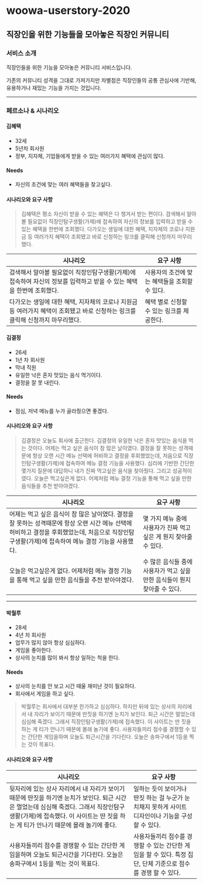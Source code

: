 # woowa-userstory-2020

## 직장인을 위한 기능들을 모아놓은 직장인 커뮤니티

### 서비스 소개

직장인들을 위한 기능을 모아놓은 커뮤니티 서비스입니다.

기존의 커뮤니티 성격을 그대로 가져가지만 차별점은 직장인들의 공통 관심사에 기반해, 유용하거나 재밌는 기능을 가지는 것입니다.

---

### 페르소나 & 시나리오

#### 김혜택
- 32세
- 5년차 회사원
- 정부, 지자체, 기업들에게 받을 수 있는 여러가지 혜택에 관심이 많다.

#### Needs
- 자신의 조건에 맞는 여러 혜택들을 찾고싶다.

#### 시나리오와 요구 사항
> 김혜택은 평소 자신이 받을 수 있는 혜택은 다 챙겨서 받는 편이다. 검색해서 알아볼 필요없이 직장인탐구생활(가제)에 접속하여 자신의 정보를 입력하고 받을 수 있는 혜택을 한번에 조회했다. 다가오는 생일에 대한 혜택, 지자체의 코로나 지원금 등 여러가지 혜택이 조회됐고 바로 신청하는 링크를 클릭해 신청까지 마무리했다.


|시나리오|요구 사항|
|-------|-------|
|검색해서 알아볼 필요없이 직장인탐구생활(가제)에 접속하여 자신의 정보를 입력하고 받을 수 있는 혜택을 한번에 조회했다.|사용자의 조건에 맞는 혜택들을 조회할 수 있다.|
|다가오는 생일에 대한 혜택, 지자체의 코로나 지원금 등 여러가지 혜택이 조회됐고 바로 신청하는 링크를 클릭해 신청까지 마무리했다.|혜택 별로 신청할 수 있는 링크를 제공한다.|

#### 김결정
- 26세
- 1년 차 회사원
- 막내 직원
- 유일한 낙은 혼자 맛있는 음식 먹기이다.
- 결정을 잘 못 내린다.

#### Needs
- 점심, 저녁 메뉴를 누가 골라줬으면 좋겠다.

#### 시나리오와 요구 사항
> 김결정은 오늘도 회사에 출근한다. 김결정의 유일한 낙은 혼자 맛있는 음식을 먹는 것이다. 어제는 먹고 싶은 음식이 참 많은 날이였다. 결정을 잘 못하는 성격때문에 항상 오랜 시간 메뉴 선택에 허비하고 결정을 후회했었는데, 처음으로 직장인탐구생활(가제)에 접속하여 메뉴 결정 기능을 사용했다. 심리에 기반한 간단한 몇가지 질문에 대답하니 내가 진짜 먹고싶은 음식을 찾아줬다. 그리고 성공적이였다. 오늘은 먹고싶은게 없다. 어제처럼 메뉴 결정 기능을 통해 먹고 싶을 만한 음식들을 추천 받아야겠다.

|시나리오|요구 사항|
|-------|-------|
|어제는 먹고 싶은 음식이 참 많은 날이였다. 결정을 잘 못하는 성격때문에 항상 오랜 시간 메뉴 선택에 허비하고 결정을 후회했었는데, 처음으로 직장인탐구생활(가제)에 접속하여 메뉴 결정 기능을 사용했다.| 몇 가지 메뉴 중에 사용자가 진짜 먹고 싶은 게 뭔지 찾아줄 수 있다.|
|오늘은 먹고싶은게 없다. 어제처럼 메뉴 결정 기능을 통해 먹고 싶을 만한 음식들을 추천 받아야겠다.|수 많은 음식들 중에 사용자가 먹고 싶을 만한 음식들이 뭔지 찾아줄 수 있다.|

---

#### 박월루
- 28세
- 4년 차 회사원
- 업무가 많지 않아 항상 심심하다.
- 게임을 좋아한다.
- 상사의 눈치를 많이 봐서 항상 일하는 척을 한다.

#### Needs
- 상사의 눈치를 안 보고 시간 때울 재미난 것이 필요하다.
- 회사에서 게임을 하고 싶다.

> 박월루는 회사에서 대부분 한가하고 심심하다. 하지만 뒤에 있는 상사의 자리에서 내 자리가 보이기 때문에 딴짓을 하기엔 눈치가 보인다. 퇴근 시간은 멀었는데 심심해 죽겠다. 그래서 직장인탐구생활(가제)에 접속했다. 이 사이트는 딴 짓을 하는 게 티가 안나기 때문에 몰래 놀기에 좋다. 사용자들끼리 점수를 경쟁할 수 있는 간단한 게임을하며 오늘도 퇴근시간을 기다린다. 오늘은 송파구에서 1등을 찍는 것이 목표다.

#### 시나리오와 요구 사항
|시나리오|요구 사항|
|-------|-------|
|뒷자리에 있는 상사 자리에서 내 자리가 보이기 때문에 딴짓을 하기엔 눈치가 보인다. 퇴근 시간은 멀었는데 심심해 죽겠다. 그래서 직장인탐구생활(가제)에 접속했다. 이 사이트는 딴 짓을 하는 게 티가 안나기 때문에 몰래 놀기에 좋다.|일하는 듯이 보이거나 딴짓 하는 걸 누군가 눈치채지 못하게 사이트 디자인이나 기능을 구성할 수 있다.|
|사용자들끼리 점수를 경쟁할 수 있는 간단한 게임을하며 오늘도 퇴근시간을 기다린다. 오늘은 송파구에서 1등을 찍는 것이 목표다.|사용자들끼리 점수를 경쟁할 수 있는 간단한 게임을 할 수 있다. 특정 집단, 단체 기준으로 점수를 경쟁 할 수 있다.|
